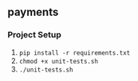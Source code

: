## payments

### Project Setup

1. `pip install -r requirements.txt`
2. `chmod +x unit-tests.sh`
3. `./unit-tests.sh`
